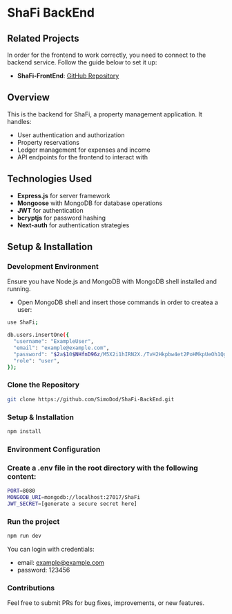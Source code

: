 # ShaFi BackEnd

## Related Projects
In order for the frontend to work correctly, you need to connect to the backend service. Follow the guide below to set it up:

- **ShaFi-FrontEnd**: [GitHub Repository](https://github.com/SimoDod/ShaFi-FrontEnd)

## Overview
This is the backend for ShaFi, a property management application. It handles:
- User authentication and authorization
- Property reservations 
- Ledger management for expenses and income
- API endpoints for the frontend to interact with

## Technologies Used
- **Express.js** for server framework
- **Mongoose** with MongoDB for database operations
- **JWT** for authentication
- **bcryptjs** for password hashing
- **Next-auth** for authentication strategies

## Setup & Installation

### Development Environment
Ensure you have Node.js and MongoDB with MongoDB shell installed and running.
- Open MongoDB shell and insert those commands in order to createa a user:
```bash
use ShaFi;

db.users.insertOne({
  "username": "ExampleUser",
  "email": "example@example.com",
  "password": "$2a$10$NHfnD96z/M5X2i1hIRN2X./TvH2Hkpbw4et2PoHMkpUeOh1Qg3nnW",
  "role": "user",
});
```

### Clone the Repository
```bash
git clone https://github.com/SimoDod/ShaFi-BackEnd.git
```

### Setup & Installation
```bash
npm install
```
### Environment Configuration

### Create a .env file in the root directory with the following content:
```bash
PORT=8080
MONGODB_URI=mongodb://localhost:27017/ShaFi
JWT_SECRET=[generate a secure secret here]
```

### Run the project
```bash
npm run dev
```

You can login with credentials:
 - email: example@example.com
 - password: 123456

### Contributions
Feel free to submit PRs for bug fixes, improvements, or new features.